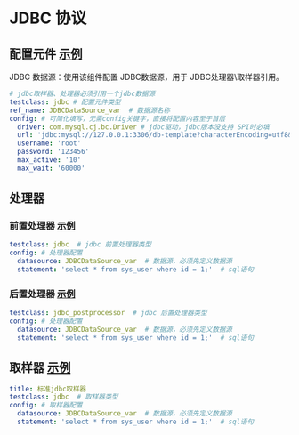 # JDBC 协议

## 配置元件 [示例](../template/配置元件/jdbc_datasource.yaml)

JDBC 数据源：使用该组件配置 JDBC数据源，用于 JDBC处理器\取样器引用。

```yaml
# jdbc取样器、处理器必须引用一个jdbc数据源
testclass: jdbc # 配置元件类型
ref_name: JDBCDataSource_var  # 数据源名称
config: # 可简化填写，无需config关键字，直接将配置内容至于首层
  driver: com.mysql.cj.bc.Driver # jdbc驱动，jdbc版本没支持 SPI时必填
  url: 'jdbc:mysql://127.0.0.1:3306/db-template?characterEncoding=utf8&useSSL=false&serverTimezone=GMT%2b8&failOverReadOnly=false'
  username: 'root'
  password: '123456'
  max_active: '10'
  max_wait: '60000'
```

## 处理器

### 前置处理器 [示例](../template/处理器/jdbc_preprocessor.yaml)

```yaml
testclass: jdbc  # jdbc 前置处理器类型
config: # 处理器配置
  datasource: JDBCDataSource_var  # 数据源，必须先定义数据源
  statement: 'select * from sys_user where id = 1;'  # sql语句
```

### 后置处理器 [示例](../template/处理器/jdbc_postprocessor.yaml)

```yaml
testclass: jdbc_postprocessor  # jdbc 后置处理器类型
config: # 处理器配置
  datasource: JDBCDataSource_var  # 数据源，必须先定义数据源
  statement: 'select * from sys_user where id = 1;'  # sql语句
```

## 取样器 [示例](../template/取样器/jdbc_sampler.yaml)

```yaml
title: 标准jdbc取样器
testclass: jdbc  # 取样器类型
config: # 取样器配置
  datasource: JDBCDataSource_var  # 数据源，必须先定义数据源
  statement: 'select * from sys_user where id = 1;'  # sql语句
```
